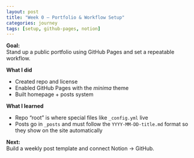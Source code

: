 ```yaml
---
layout: post
title: "Week 0 – Portfolio & Workflow Setup"
categories: journey
tags: [setup, github-pages, notion]
---
```


**Goal:**  
Stand up a public portfolio using GitHub Pages and set a repeatable workflow.

**What I did**  
- Created repo and license  
- Enabled GitHub Pages with the *minima* theme  
- Built homepage + posts system

**What I learned**  
- Repo “root” is where special files like `_config.yml` live  
- Posts go in `_posts` and must follow the `YYYY-MM-DD-title.md` format so they show on the site automatically

**Next:**  
Build a weekly post template and connect Notion → GitHub.
